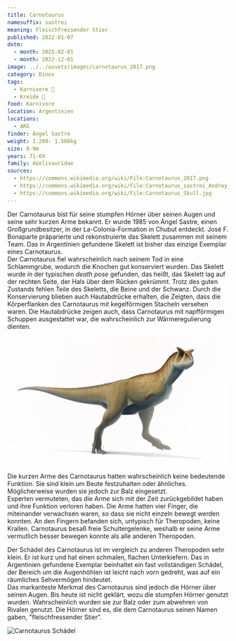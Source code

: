 ```yaml
---
title: Carnotaurus
namesuffix: sastrei
meaning: Fleischfressender Stier
published: 2022-01-07
dotm:
  - month: 2025-02-01
  - month: 2022-12-01
image: ../../assets/images/carnotaurus_2017.png
category: Dinos
tags:
  - Karnivore 🥩
  - Kreide 🦴
food: Karnivore
location: Argentinien
locations:
  - ARG
finder: Ángel Sastre
weight: 1.200- 1.500kg
size: 8-9m
years: 71-69
family: Abelisauridae
sources:
  - https://commons.wikimedia.org/wiki/File:Carnotaurus_2017.png
  - https://commons.wikimedia.org/wiki/File:Carnotaurus_sastrei_Andrey_Atuchin.jpg
  - https://commons.wikimedia.org/wiki/File:Carnotaurus_Skull.jpg
---
```

Der Carnotaurus bist für seine stumpfen Hörner über seinen Augen und seine sehr kurzen Arme bekannt. Er wurde 1985 von Ángel Sastre, einen Großgrundbesitzer, in der La-Colonia-Formation in Chubut entdeckt. José F. Bonaparte präparierte und rekonstruierte das Skelett zusammen mit seinem Team. Das in Argentinien gefundene Skelett ist bisher das einzige Exemplar eines Carnotaurus. \
Der Carnotaurus fiel wahrscheinlich nach seinem Tod in eine Schlammgrube, wodurch die Knochen gut konserviert wurden. Das Skelett wurde in der typischen *death pose* gefunden, das heißt, das Skelett lag auf der rechten Seite, der Hals über dem Rücken gekrümmt. Trotz des guten Zustands fehlen Teile des Skeletts, die Beine und der Schwanz. Durch die Konservierung blieben auch Hautabdrücke erhalten, die Zeigten, dass die Körperflanken des Carnotaurus mit kegelförmigen Stacheln versehen waren. Die Hautabdrücke zeigen auch, dass Carnotaurus mit napfförmigen Schuppen ausgestattet war, die wahrscheinlich zur Wärmeregulierung dienten.

![Carnotaurus](../../assets/images/carnotaurus_2017.png)

Die kurzen Arme des Carnotaurus hatten wahrscheinlich keine bedeutende Funktion. Sie sind klein um Beute festzuhalten oder ähnliches. Möglicherweise wurden sie jedoch zur Balz eingesetzt. \
Experten vermuteten, das die Arme sich mit der Zeit zurückgebildet haben und ihre Funktion verloren haben. Die Arme hatten vier Finger, die miteinander verwachsen waren, so dass sie nicht einzeln bewegt werden konnten. An den Fingern befanden sich, untypisch für Theropoden, keine Krallen. Carnotaurus besaß freie Schultergelenke, weshalb er seine Arme vermutlich besser bewegen konnte als alle anderen Theropoden.

Der Schädel des Carnotaurus ist im vergleich zu anderen Theropoden sehr klein. Er ist kurz und hat einen schmalen, flachen Unterkiefern. Das in Argentinien gefundene Exemplar beinhaltet ein fast vollständigen Schädel, der Bereich um die Augenhöhlen ist leicht nach vorn gedreht, was auf ein räumliches Sehvermögen hindeutet. \
Das markanteste Merkmal des Carnotaurus sind jedoch die Hörner über seinen Augen. Bis heute ist nicht geklärt, wozu die stumpfen Hörner genutzt wurden. Wahrscheinlich wurden sie zur Balz oder zum abwehren von Rivalen genutzt. Die Hörner sind es, die dem Carnotaurus seinen Namen gaben, "fleischfressender Stier".

![Carnotaurus Schädel](../../assets/images/carnotaurus_skull.jpg)
